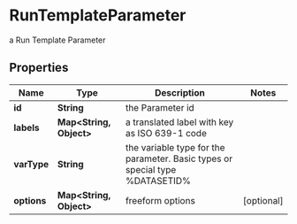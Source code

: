 

# RunTemplateParameter

a Run Template Parameter

## Properties

Name | Type | Description | Notes
------------ | ------------- | ------------- | -------------
**id** | **String** | the Parameter id | 
**labels** | **Map&lt;String, Object&gt;** | a translated label with key as ISO 639-1 code | 
**varType** | **String** | the variable type for the parameter. Basic types or special type %DATASETID% | 
**options** | **Map&lt;String, Object&gt;** | freeform options |  [optional]




